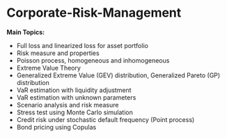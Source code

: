 # Corporate-Risk-Management


**Main Topics:**
* Full loss and linearized loss for asset portfolio
* Risk measure and properties
* Poisson process, homogeneous and inhomogeneous
* Extreme Value Theory
* Generalized Extreme Value (GEV) distribution, Generalized Pareto (GP) distribution
* VaR estimation with liquidity adjustment
* VaR estimation with unknown parameters
* Scenario analysis and risk measure
* Stress test using Monte Carlo simulation
* Credit risk under stochastic default frequency (Point process)
* Bond pricing using Copulas
